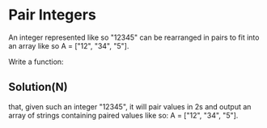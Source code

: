 # Pair Integers

An integer represented like so "12345" can be rearranged in pairs to fit into an array like so A = ["12", "34", "5"].

Write a function:

## Solution(N)

that, given such an integer "12345", it will pair values in 2s and output an array of strings containing paired values like so: A = ["12", "34", "5"].